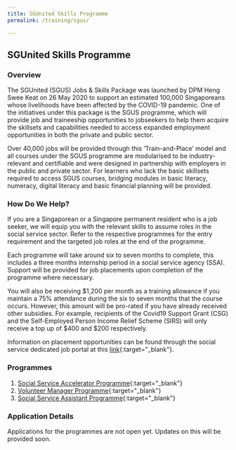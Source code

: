 ```yaml
---
title: SGUnited Skills Programme
permalink: /training/sgus/

---
```


## SGUnited Skills Programme

### Overview

The SGUnited (SGUS) Jobs & Skills Package was launched by DPM Heng Swee Keat on 26 May 2020 to support an estimated 100,000 Singaporeans whose livelihoods have been affected by the COVID-19 pandemic. One of the initiatives under this package is the SGUS programme, which will provide job and traineeship opportunities to jobseekers to help them acquire the skillsets and capabilities needed to access expanded employment opportunities in both the private and public sector.

Over 40,000 jobs will be provided through this ‘Train-and-Place’ model and all courses under the SGUS programme are modularised to be industry-relevant and certifiable and were designed in partnership with employers in the public and private sector. For learners who lack the basic skillsets required to access SGUS courses, bridging modules in basic literacy, numeracy, digital literacy and basic financial planning will be provided.

### How Do We Help?

If you are a Singaporean or a Singapore permanent resident who is a job seeker, we will equip you with the relevant skills to assume roles in the social service sector. Refer to the respective programmes for the entry requirement and the targeted job roles at the end of the programme.

Each programme will take around six to seven months to complete, this includes a three months internship period in a social service agency (SSA). Support will be provided for job placements upon completion of the programme where necessary.

You will also be receiving $1,200 per month as a training allowance if you maintain a 75% attendance during the six to seven months that the course occurs. However, this amount will be pro-rated if you have already received other subsidies. For example, recipients of the Covid19 Support Grant (CSG) and the Self-Employed Person Income Relief Scheme (SIRS) will only receive a top up of $400 and $200 respectively. 

Information on placement opportunities can be found through the social service dedicated job portal at this [link](https://www.ncss.gov.sg/Social-Service-Tribe/Careers/Careers-Guide){:target="_blank"}.

### Programmes

1. [Social Service Accelerator Programme](https://www.ssi.gov.sg/pages/training/Social-Service-Accelerator-Programme){:target="_blank"}
2. [Volunteer Manager Programme](https://www.ssi.gov.sg/pages/training/Volunteer-Manager-Programme){:target="_blank"}
3. [Social Service Assistant Programme](https://www.ssi.gov.sg/pages/training/Social-Service-Assistant-Programme){:target="_blank"}

### Application Details

Applications for the programmes are not open yet. Updates on this will be provided soon. 


